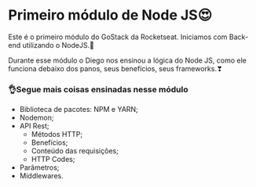 <h1>Primeiro módulo de Node JS😍</h1>

<p>Este é o primeiro módulo do GoStack da Rocketseat. Iniciamos com Back-end utilizando o NodeJS.🚀</p>

<p>Durante esse módulo o Diego nos ensinou a lógica do Node JS, como ele funciona debaixo dos panos, seus benefícios, seus frameworks.❣
</p>
<h3>👌Segue mais coisas ensinadas nesse módulo</h3>

- Biblioteca de pacotes: NPM e YARN;
- Nodemon;
- API Rest;
    - Métodos HTTP;
    - Benefícios;
    - Conteúdo das requisições;
    - HTTP Codes;
- Parâmetros;
- Middlewares.
